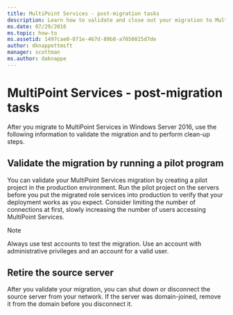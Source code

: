 ```yaml
---
title: MultiPoint Services - post-migration tasks
description: Learn how to validate and close out your migration to MultiPoint Services
ms.date: 07/29/2016
ms.topic: how-to
ms.assetid: 1497cae0-071e-467d-89b8-a7050815d7de
author: dknappettmsft
manager: scottman
ms.author: daknappe
---
```

# MultiPoint Services - post-migration tasks

After you migrate to MultiPoint Services in Windows Server 2016, use the following information to validate the migration and to perform clean-up steps.

## Validate the migration by running a pilot program

You can validate your MultiPoint Services migration by creating a pilot project in the production environment. Run the pilot project on the servers before you put the migrated role services into production to verify that your deployment works as you expect. Consider limiting the number of connections at first, slowly increasing the number of users accessing MultiPoint Services.

> [!NOTE]
> Always use test accounts to test the migration. Use an account with administrative privileges and an account for a valid user.

## Retire the source server
After you validate your migration, you can shut down or disconnect the source server from your network. If the server was domain-joined, remove it from the domain before you disconnect it.

